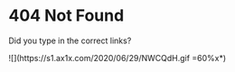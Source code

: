 # 404 Not Found

Did you type in the correct links?

<div class="center shadow" markdown="1">
![](https://s1.ax1x.com/2020/06/29/NWCQdH.gif =60%x*)
</div>